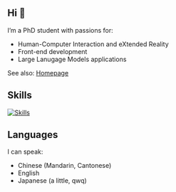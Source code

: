 ## Hi 👋

I’m a PhD student with passions for:

- Human-Computer Interaction and eXtended Reality
- Front-end development
- Large Lanugage Models applications

See also: [Homepage](https://yangzhan.pages.dev/)

## Skills

[![Skills](https://skillicons.dev/icons?i=ts,js,html,css,c,cs,py,matlab,md,latex,swift,r,unity,react,tailwind,vite,pytorch,vscode,anaconda,figma,git,github,linux,apple&theme=light&perline=8)](https://skillicons.dev)

## Languages

I can speak:

- Chinese (Mandarin, Cantonese)
- English
- Japanese (a little, qwq)


<!--
**SN-F-QR/SN-F-QR** is a ✨ _special_ ✨ repository because its `README.md` (this file) appears on your GitHub profile.

Here are some ideas to get you started:

- 🔭 I’m currently working on ...
- 🌱 I’m currently learning ...
- 👯 I’m looking to collaborate on ...
- 🤔 I’m looking for help with ...
- 💬 Ask me about ...
- 📫 How to reach me: ...
- 😄 Pronouns: ...
- ⚡ Fun fact: ...
-->
